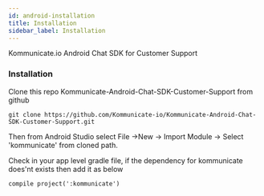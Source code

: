 ```yaml
---
id: android-installation
title: Installation
sidebar_label: Installation
---
```


Kommunicate.io Android Chat SDK for Customer Support <br />

### Installation 

Clone this repo  Kommunicate-Android-Chat-SDK-Customer-Support from github 

```
git clone https://github.com/Kommunicate-io/Kommunicate-Android-Chat-SDK-Customer-Support.git
```


Then from Android Studio select File ->New -> Import Module -> Select 'kommunicate' from cloned path.

Check in your app level gradle file, if the dependency for kommunicate does'nt exists then add it as below


```
compile project(':kommunicate')
```
